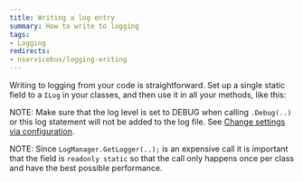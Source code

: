 ```yaml
---
title: Writing a log entry
summary: How to write to logging
tags: 
- Logging
redirects:
- nservicebus/logging-writing
---
```


Writing to logging from your code is straightforward. Set up a single static field to a `ILog` in your classes, and then use it in all your methods, like this:

<!-- import UsingLogging -->


NOTE: Make sure that the log level is set to DEBUG when calling `.Debug(..)` or this log statement will not be added to the log file. See [Change settings via configuration](logging#changing-settings-via-configuration).

NOTE: Since `LogManager.GetLogger(..);` is an expensive call it is important that the field is `readonly static` so that the call only happens once per class and have the best possible performance.
